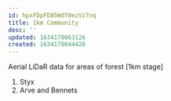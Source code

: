 ```yaml
---
id: hpxFDpFD85Wdf0ezVz7nq
title: 1km Community
desc: ''
updated: 1634170063126
created: 1634170044428
---
```

Aerial LiDaR data for areas of forest [1km stage]
1.	Styx 
2.	Arve and Bennets

